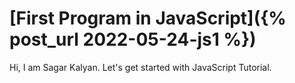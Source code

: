 # [First Program in JavaScript]({% post_url 2022-05-24-js1 %})
Hi, I am Sagar Kalyan.
Let's get started with JavaScript Tutorial.

